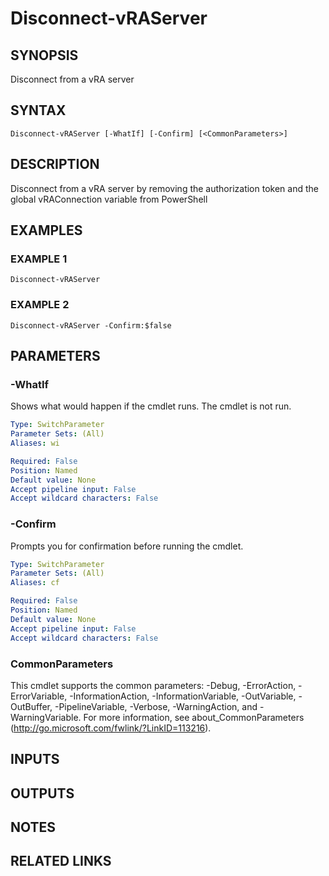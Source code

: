 # Disconnect-vRAServer

## SYNOPSIS
Disconnect from a vRA server

## SYNTAX

```
Disconnect-vRAServer [-WhatIf] [-Confirm] [<CommonParameters>]
```

## DESCRIPTION
Disconnect from a vRA server by removing the authorization token and the global vRAConnection variable from PowerShell

## EXAMPLES

### EXAMPLE 1
```
Disconnect-vRAServer
```

### EXAMPLE 2
```
Disconnect-vRAServer -Confirm:$false
```

## PARAMETERS

### -WhatIf
Shows what would happen if the cmdlet runs.
The cmdlet is not run.

```yaml
Type: SwitchParameter
Parameter Sets: (All)
Aliases: wi

Required: False
Position: Named
Default value: None
Accept pipeline input: False
Accept wildcard characters: False
```

### -Confirm
Prompts you for confirmation before running the cmdlet.

```yaml
Type: SwitchParameter
Parameter Sets: (All)
Aliases: cf

Required: False
Position: Named
Default value: None
Accept pipeline input: False
Accept wildcard characters: False
```

### CommonParameters
This cmdlet supports the common parameters: -Debug, -ErrorAction, -ErrorVariable, -InformationAction, -InformationVariable, -OutVariable, -OutBuffer, -PipelineVariable, -Verbose, -WarningAction, and -WarningVariable.
For more information, see about_CommonParameters (http://go.microsoft.com/fwlink/?LinkID=113216).

## INPUTS

## OUTPUTS

## NOTES

## RELATED LINKS
